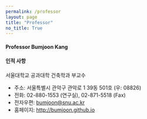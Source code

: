 ```yaml
---
permalink: /professor
layout: page
title: "Professor"
no_title: True
---
```


#### Professor Bumjoon Kang
#### 인적 사항
서울대학교 공과대학 건축학과 부교수

- 주소: 서울특별시 관악구 관악로 1 39동 501호 (우: 08826)
- 전화: 02-880-1553 (연구실), 02-871-5518 (Fax)
- 전자우편: bumjoon@snu.ac.kr
- 홈페이지: http://bumjoon.github.io

